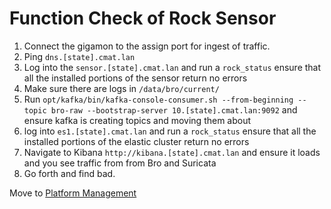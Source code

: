 # Function Check of Rock Sensor
1. Connect the gigamon to the assign port for ingest of traffic.
1. Ping `dns.[state].cmat.lan`
1. Log into the `sensor.[state].cmat.lan` and run a `rock_status` ensure that all the installed portions of the sensor return no errors
1. Make sure there are logs in `/data/bro/current/`
1. Run `opt/kafka/bin/kafka-console-consumer.sh --from-beginning --topic bro-raw --bootstrap-server 10.[state].cmat.lan:9092` and ensure kafka is creating topics and moving them about
1. log into `es1.[state].cmat.lan` and run a `rock_status` ensure that all the installed portions of the elastic cluster return no errors
1.  Navigate to Kibana `http://kibana.[state].cmat.lan` and ensure it loads and you see traffic from from Bro and Suricata
1. Go forth and find bad.

Move to [Platform Management](platform-management.md)
